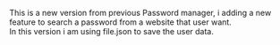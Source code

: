 This is a new version from previous Password manager, i adding a new feature to search a password from a website that user want.  
In this version i am  using file.json to save the user data.
